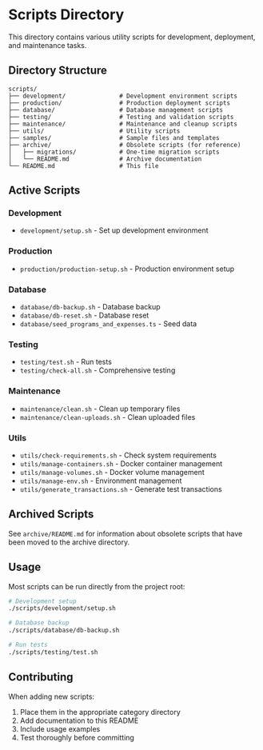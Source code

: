 # Scripts Directory

This directory contains various utility scripts for development, deployment, and maintenance tasks.

## Directory Structure

```
scripts/
├── development/               # Development environment scripts
├── production/                # Production deployment scripts
├── database/                  # Database management scripts
├── testing/                   # Testing and validation scripts
├── maintenance/               # Maintenance and cleanup scripts
├── utils/                     # Utility scripts
├── samples/                   # Sample files and templates
├── archive/                   # Obsolete scripts (for reference)
│   ├── migrations/            # One-time migration scripts
│   └── README.md              # Archive documentation
└── README.md                  # This file
```

## Active Scripts

### Development
- `development/setup.sh` - Set up development environment

### Production
- `production/production-setup.sh` - Production environment setup

### Database
- `database/db-backup.sh` - Database backup
- `database/db-reset.sh` - Database reset
- `database/seed_programs_and_expenses.ts` - Seed data

### Testing
- `testing/test.sh` - Run tests
- `testing/check-all.sh` - Comprehensive testing

### Maintenance
- `maintenance/clean.sh` - Clean up temporary files
- `maintenance/clean-uploads.sh` - Clean uploaded files

### Utils
- `utils/check-requirements.sh` - Check system requirements
- `utils/manage-containers.sh` - Docker container management
- `utils/manage-volumes.sh` - Docker volume management
- `utils/manage-env.sh` - Environment management
- `utils/generate_transactions.sh` - Generate test transactions

## Archived Scripts

See `archive/README.md` for information about obsolete scripts that have been moved to the archive directory.

## Usage

Most scripts can be run directly from the project root:

```bash
# Development setup
./scripts/development/setup.sh

# Database backup
./scripts/database/db-backup.sh

# Run tests
./scripts/testing/test.sh
```

## Contributing

When adding new scripts:
1. Place them in the appropriate category directory
2. Add documentation to this README
3. Include usage examples
4. Test thoroughly before committing